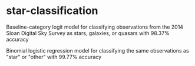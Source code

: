 # star-classification

Baseline-category logit model for classifying observations from the 2014 Sloan Digital Sky Survey as stars, galaxies, or quasars with 98.37% accuracy

Binomial logistic regression model for classifying the same observations as "star" or "other" with 99.77% accuracy


